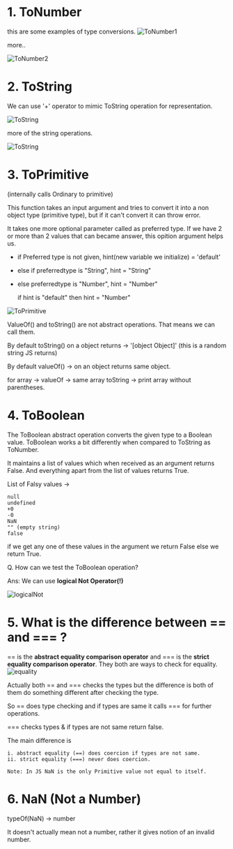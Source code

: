 # 1. ToNumber

this are some examples of type conversions.
![ToNumber1](./ToNumber1.png)

more..

![ToNumber2](./ToNumber2.png)

# 2. ToString

We can use '+' operator to mimic ToString operation for representation.
 
![ToString](./tostring.png)

more of the string operations.

![ToString](./tostring1.png)

# 3. ToPrimitive

(internally calls Ordinary to primitive)

This function takes an input argument and tries to convert it into a non object type (primitive type), but if it can't convert it can throw error.

It takes one more optional parameter called as preferred type. If we have 2 or more than 2 values that can became answer, this opition argument helps us.

* if Preferred type is not given, hint(new variable we initialize) = 'default'
* else if preferredtype is "String", hint = "String"
* else preferredtype is "Number", hint = "Number"

    if hint is "default" then hint = "Number"

![ToPrimitive](./ToPrimitive.png)

ValueOf() and toString() are not abstract operations. That means we can call them.

By default toString() on a object returns -> '[object Object]' (this is a random string JS returns)

By default valueOf() -> on an object returns same object.

for array -> valueOf -> same array toString -> print array without parentheses.

# 4. ToBoolean

The ToBoolean abstract operation converts the given type to a Boolean value. ToBoolean works a bit differently when compared to ToString as ToNumber.

It maintains a list of values which when received as an argument returns False. And everything apart from the list of values returns True.

List of Falsy values ->

    null
    undefined
    +0
    -0
    NaN
    "" (empty string)
    false

if we get any one of these values in the argument we return False else we return True.

Q. How can we test the ToBoolean operation?

Ans: We can use **logical Not Operator(!)** 

![logicalNot](./logicalNot.png)

# 5. What is the difference between == and === ?

== is the **abstract equality comparison operator** and === is the **strict equality comparison operator**. They both are ways to check for equality.
![equality](./equality.png)

Actually both == and === checks the types but the difference is both of them do something different after checking the type.

So == does type checking and if types are same it calls === for further operations.

=== checks types & if types are not same return false.

The main difference is

    i. abstract equality (==) does coercion if types are not same.
    ii. strict equality (===) never does coercion.

    Note: In JS NaN is the only Primitive value not equal to itself.

# 6. NaN (Not a Number)

typeOf(NaN) -> number

It doesn't actually mean not a number, rather it gives notion of an invalid number.